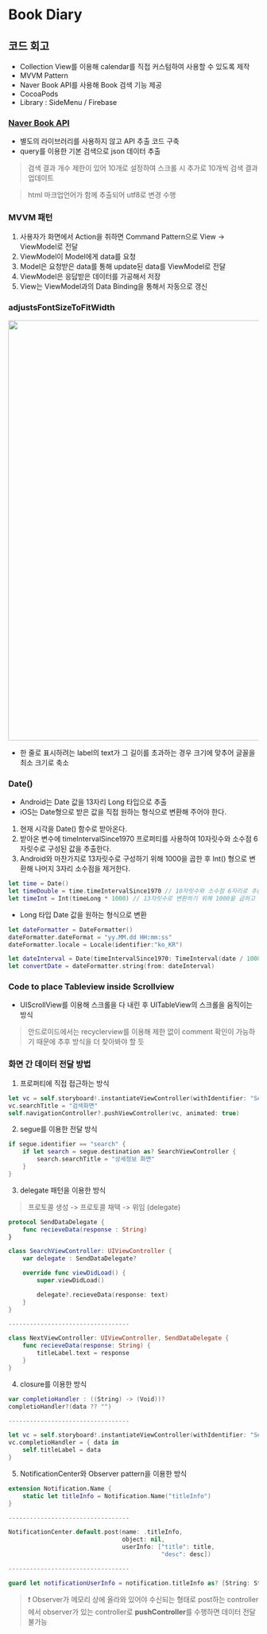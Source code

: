 # Book Diary

## 코드 회고

- Collection View를 이용해 calendar를 직접 커스텀하여 사용할 수 있도록 제작
- MVVM Pattern
- Naver Book API를 사용해 Book 검색 기능 제공
- CocoaPods
- Library : SideMenu / Firebase

### [Naver Book API](https://developers.naver.com/docs/search/book/)

- 별도의 라이브러리를 사용하지 않고 API 추출 코드 구축
- query를 이용한 기본 검색으로 json 데이터 추출

> 검색 결과 개수 제한이 있어 10개로 설정하여 스크롤 시 추가로 10개씩 검색 결과 업데이트

> html 마크업언어가 함께 추출되어 utf8로 변경 수행

### MVVM 패턴

1. 사용자가 화면에서 Action을 취하면 Command Pattern으로 View → ViewModel로 전달
2. ViewModel이 Model에게 data를 요청
3. Model은 요청받은 data를 통해 update된 data를 ViewModel로 전달
4. ViewModel은 응답받은 데이터를 가공해서 저장
5. View는 ViewModel과의 Data Binding을 통해서 자동으로 갱신

### adjustsFontSizeToFitWidth

<img width="845" src="https://user-images.githubusercontent.com/60697742/156514786-4472dd3b-a3b9-4729-afee-9667433848ae.png">

- 한 줄로 표시하려는 label의 text가 그 길이를 초과하는 경우 크기에 맞추어 글꼴을 최소 크기로 축소

### Date()

- Android는 Date 값을 13자리 Long 타입으로 추출
- iOS는 Date형으로 받은 값을 직접 원하는 형식으로 변환해 주어야 한다.

1. 현재 시각을 Date() 함수로 받아온다.
2. 받아온 변수에 timeIntervalSince1970 프로퍼티를 사용하여 10자릿수와 소수점 6자릿수로 구성된 값을 추출한다.
3. Android와 마찬가지로 13자릿수로 구성하기 위해 1000을 곱한 후 Int() 형으로 변환해 나머지 3자리 소수점을 제거한다.

```swift
let time = Date()
let timeDouble = time.timeIntervalSince1970 // 10자릿수와 소수점 6자리로 추출됨
let timeInt = Int(timeLong * 1000) // 13자릿수로 변환하기 위해 1000을 곱하고 나머지 3자리의 소수점 제거
```

- Long 타입 Date 값을 원하는 형식으로 변환

```swift
let dateFormatter = DateFormatter()
dateFormatter.dateFormat = "yy.MM.dd HH:mm:ss"
dateFormatter.locale = Locale(identifier:"ko_KR")

let dateInterval = Date(timeIntervalSince1970: TimeInterval(date / 1000)) // 13자릿수로 변환하기 위해 1000을 곱했기 때문에 1000을 나누어 변환
let convertDate = dateFormatter.string(from: dateInterval)
```

### Code to place Tableview inside Scrollview

- UIScrollView를 이용해 스크롤을 다 내린 후 UITableView의 스크롤을 움직이는 방식

> 안드로이드에서는 recyclerview를 이용해 제한 없이 comment 확인이 가능하기 때문에 추후 방식을 더 찾아봐야 할 듯

### 화면 간 데이터 전달 방법

1. 프로퍼티에 직접 접근하는 방식

```swift
let vc = self.storyboard!.instantiateViewController(withIdentifier: "Search")
vc.searchTitle = "검색화면"
self.navigationController?.pushViewController(vc, animated: true)
```

2. segue를 이용한 전달 방식

```swift
if segue.identifier == "search" {
    if let search = segue.destination as? SearchViewController {
        search.searchTitle = "상세정보 화면"
    }
}
```

3. delegate 패턴을 이용한 방식

> 프로토콜 생성 -> 프로토콜 채택 -> 위임 (delegate)

```swift
protocol SendDataDelegate {
    func recieveData(response : String)
}

class SearchViewController: UIViewController {
    var delegate : SendDataDelegate?

    override func viewDidLoad() {
        super.viewDidLoad()

        delegate?.recieveData(response: text)
    }
}

----------------------------------

class NextViewController: UIViewController, SendDataDelegate {
    func recieveData(response: String) {
        titleLabel.text = response
    }
}
```

4. closure를 이용한 방식

```swift
var completioHandler : ((String) -> (Void))?
completioHandler?(data ?? "")

----------------------------------

let vc = self.storyboard!.instantiateViewController(withIdentifier: "Search")
vc.completioHandler = { data in
    self.titleLabel = data
}
```

5. NotificationCenter와 Observer pattern을 이용한 방식

```swift
extension Notification.Name {
    static let titleInfo = Notification.Name("titleInfo")
}

----------------------------------

NotificationCenter.default.post(name: .titleInfo,
                                object: nil,
                                userInfo: ["title": title,
                                           "desc": desc])

----------------------------------

guard let notificationUserInfo = notification.titleInfo as? [String: String] else { return }
```

> ❗️ Observer가 메모리 상에 올라와 있어야 수신되는 형태로 post하는 controller에서 observer가 있는 controller로 **pushController**를 수행하면 데이터 전달 불가능
